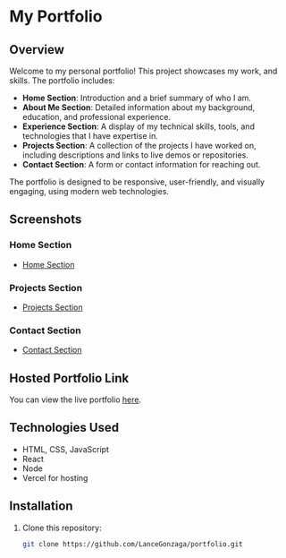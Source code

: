 # My Portfolio

## Overview

Welcome to my personal portfolio! This project showcases my work, and skills. The portfolio includes:

- **Home Section**: Introduction and a brief summary of who I am.
- **About Me Section**: Detailed information about my background, education, and professional experience.
- **Experience Section**: A display of my technical skills, tools, and technologies that I have expertise in.
- **Projects Section**: A collection of the projects I have worked on, including descriptions and links to live demos or repositories.
- **Contact Section**: A form or contact information for reaching out.

The portfolio is designed to be responsive, user-friendly, and visually engaging, using modern web technologies.

## Screenshots

### Home Section
- [Home Section](screenshots/home-section.png)

### Projects Section
- [Projects Section](screenshots/projects-section.png)

### Contact Section
- [Contact Section](screenshots/contact-section.png)

## Hosted Portfolio Link

You can view the live portfolio [here](https://portfolio-umber-nine-87.vercel.app/).

## Technologies Used

- HTML, CSS, JavaScript
- React
- Node
- Vercel for hosting

## Installation

1. Clone this repository:
   ```bash
   git clone https://github.com/LanceGonzaga/portfolio.git
